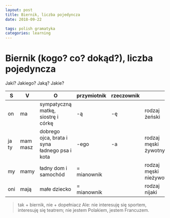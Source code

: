 ```yaml
---
layout: post
title: Biernik, liczba pojedyncza
date: 2018-09-22

tags: polish gramatyka
categories: learning
---
```

# Biernik (kogo? co? dokąd?), liczba pojedyncza

Jaki? Jakiego? Jaką? Jakie?

|S|V|O|przymiotnik|rzeczownik||
|-|-|-|-|-|-|
|on|ma|sympatyczną matkę, siostrę i córkę| -ą | -ę| rodzaj żeński
|ja<br>ty|mam<br>masz|dobrego ojca, brata i syna<br>ładnego psa i kota|-ego|-a |rodzaj męski żywotny|
|my|mamy|ładny dom i samochód| = mianownik||rodzaj męski nieżywotny|
|oni|mają|małe dziecko| = mianownik||rodzaj nijaki|

> tak + biernik, nie + dopełniacz
Ale: nie interesuję się sportem, interesuję się teatrem; nie jestem Polakiem, jestem Francuzem.
